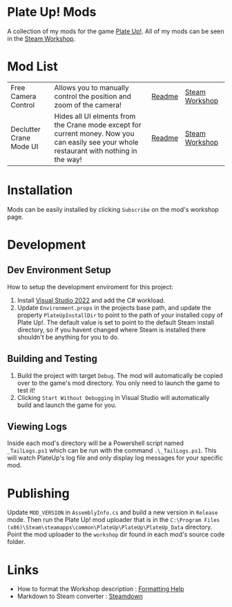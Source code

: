 # Plate Up! Mods

A collection of my mods for the game [Plate Up!](https://store.steampowered.com/app/1599600/PlateUp/).  All of my mods can be seen in the [Steam Workshop](https://steamcommunity.com/id/suuhduude/myworkshopfiles/?appid=1599600).

# Mod List

<table>
      <tr>
        <td>Free Camera Control</td>
        <td>Allows you to manually control the position and zoom of the camera!</td>
        <td> <a href="https://github.com/tpill90/PlateUp-Mods/blob/main/FreeCameraControl/README.md">Readme</a> </td>
        <td> <a href="https://steamcommunity.com/sharedfiles/filedetails/?id=3437341535">Steam Workshop</a> </td>
      </tr>
      <tr>
        <td>Declutter Crane Mode UI</td>
        <td>Hides all UI elments from the Crane mode except for current money.  Now you can easily see your whole restaurant with nothing in the way! </td>
        <td> <a href="https://github.com/tpill90/PlateUp-Mods/blob/master/DeclutterCraneModeUI/README.md">Readme</a> </td>
        <td> <a href="https://steamcommunity.com/sharedfiles/filedetails/?id=3443928799">Steam Workshop</a> </td>
      </tr>
</table>

# Installation
Mods can be easily installed by clicking `Subscribe` on the mod's workshop page.

# Development

## Dev Environment Setup

How to setup the development enviroment for this project:

1. Install [Visual Studio 2022](https://visualstudio.microsoft.com) and add the C# workload.
2. Update `Environment.props` in the projects base path, and update the property `PlateUpInstallDir` to point to the path of your installed copy of Plate Up!.  The default value is set to point to the default Steam install directory, so if you havent changed where Steam is installed there shouldn't be anything for you to do.

## Building and Testing

1. Build the project with target `Debug`. The mod will automatically be copied over to the game's mod directory.  You only need to launch the game to test it!
2. Clicking `Start Without Debugging` in Visual Studio will automatically build and launch the game for you.

## Viewing Logs

Inside each mod's directory will be a Powershell script named `_TailLogs.ps1` which can be run with the command `.\_TailLogs.ps1`.  This will watch PlateUp's log file and only display log messages for your specific mod.

# Publishing

Update `MOD_VERSION` in `AssemblyInfo.cs` and build a new version in `Release` mode.  Then run the Plate Up! mod uploader that is in the `C:\Program Files (x86)\Steam\steamapps\common\PlateUp\PlateUp\PlateUp_Data` directory.  Point the mod uploader to the `workshop` dir found in each mod's source code folder.



# Links

* How to format the Workshop description : [Formatting Help](https://steamcommunity.com/comment/Guide/formattinghelp)
* Markdown to Steam converter : [Steamdown](https://steamdown.vercel.app/)